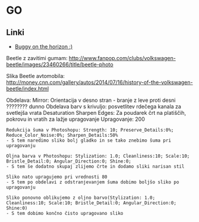 # GO

## Linki

* [Buggy on the horizon :)](https://www.google.com/url?sa=i&rct=j&q=&esrc=s&source=images&cd=&cad=rja&uact=8&ved=0ahUKEwjOiIHC-5vYAhWImLQKHRAcCvgQjhwIBQ&url=https%3A%2F%2Fwww.travezl.com%2Fdubai-tours%2Fdubai-sunset-dune-buggy-adventure%2Fp-1381&psig=AOvVaw20FR5LvrClKw6-lHQl0Wx7&ust=1513975266303908)




Beetle z zavitimi gumam: http://www.fanpop.com/clubs/volkswagen-beetle/images/23460266/title/beetle-photo

Slika Beetle avtomobila: http://money.cnn.com/gallery/autos/2014/07/16/history-of-the-volkswagen-beetle/index.html

Obdelava:
	Mirror: Orientacija v desno stran - branje z leve proti desni ???????? dunno
	Obdelava barv s krivuljo: posvetlitev rdečega kanala za svetlejša vrata
	Desaturation
	Sharpen Edges: Za poudarek črt na platiščih, pokrovu in vratih za lažje upragovanje
	Upragovanje: 200

	Redukcija šuma v Photoshopu: Strength: 10; Preserve_Details:0%; Reduce_Color_Noise:0%; Sharpen_Details:50%
	- S tem naredimo sliko bolj gladko in se tako znebimo šuma pri upragovanju
	
	Oljna barva v Photoshopu: Stylization: 1.0; Cleanliness:10; Scale:10; Bristle_Detail:0; Angular_Direction:0; Shine:0;	
	- S tem še dodatno skupaj zlijemo črte in dodamo sliki narisan stil
	
	Sliko nato upragujemo pri vrednosti 80
	- S tem po obdelavi z odstranjevanjem šuma dobimo boljšo sliko po upragovanju
	
	Sliko ponovno oblikujemo z oljno barvo(Stylization: 1.0; Cleanliness:10; Scale:10; Bristle_Detail:0; Angular_Direction:0; Shine:0)
	- S tem dobimo končno čisto upragovano sliko
	